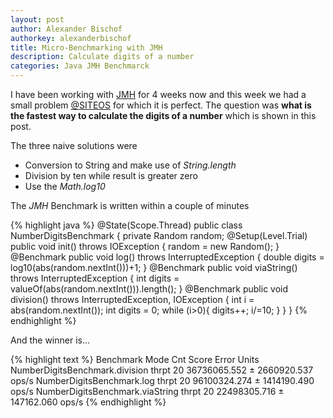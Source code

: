 ```yaml
---
layout: post
author: Alexander Bischof
authorkey: alexanderbischof
title: Micro-Benchmarking with JMH
description: Calculate digits of a number
categories: Java JMH Benchmarck
---
```

I have been working with [JMH](http://openjdk.java.net/projects/code-tools/jmh) for 4 weeks now and this week we had a 
small problem [@SITEOS](http://www.siteos.de) for which it is perfect. The question was **what is the fastest way to calculate
the digits of a number** which is shown in this post.

The three naive solutions were 

 - Conversion to String and make use of *String.length*
 - Division by ten while result is greater zero
 - Use the *Math.log10*
 
The *JMH* Benchmark is written within a couple of minutes

{% highlight java %}
@State(Scope.Thread)
public class NumberDigitsBenchmark {
    private Random random;
    @Setup(Level.Trial)
    public void init() throws IOException {
        random = new Random();
    }
    @Benchmark
    public void log() throws InterruptedException {
        double digits = log10(abs(random.nextInt()))+1;
    }
    @Benchmark
    public void viaString() throws InterruptedException {
        int digits = valueOf(abs(random.nextInt())).length();
    }
    @Benchmark
    public void division() throws InterruptedException, IOException {
        int i = abs(random.nextInt());
        int digits = 0;
        while (i>0){
            digits++;
            i/=10;
        }
    }
}
{% endhighlight %}

And the winner is...

{% highlight text %}
Benchmark                   Mode    Cnt         Score         Error  Units
NumberDigitsBenchmark.division     thrpt   20  36736065.552 ± 2660920.537  ops/s
NumberDigitsBenchmark.log          thrpt   20  96100324.274 ± 1414190.490  ops/s
NumberDigitsBenchmark.viaString    thrpt   20  22498305.716 ±  147162.060  ops/s
{% endhighlight %}

